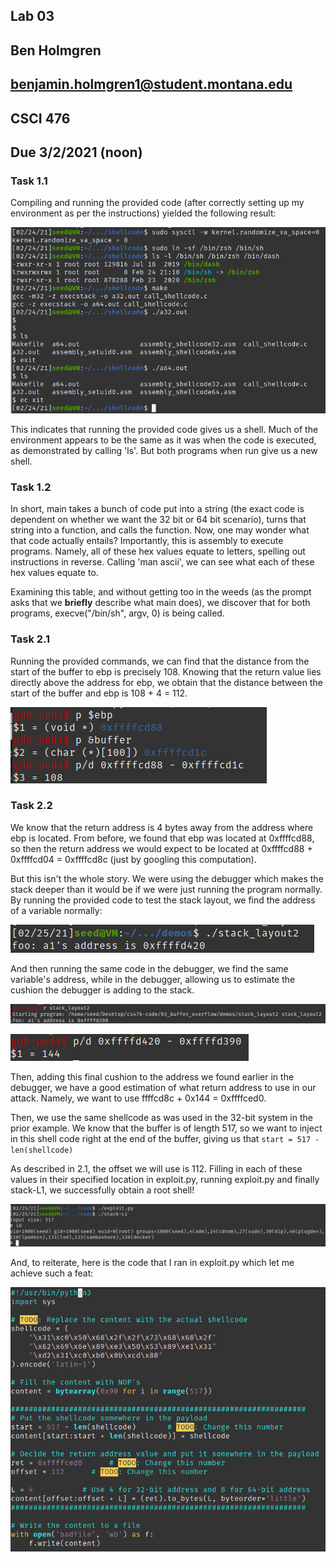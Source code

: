 ## Lab 03
## Ben Holmgren
## benjamin.holmgren1@student.montana.edu
## CSCI 476
## Due 3/2/2021 (noon)


### Task 1.1

Compiling and running the provided code (after correctly setting up my
environment as per the instructions) yielded the following result:

![1.1](1_1.png)

This indicates that running the provided code gives us a shell. Much of
the environment appears to be the same as it was when the code is
executed, as demonstrated by calling 'ls'. But both programs when run 
give us a new shell.

### Task 1.2

In short, main takes a bunch of code put into a string (the exact code
is dependent on whether we want the 32 bit or 64 bit scenario), turns that
string into a function, and calls the function. Now, one may wonder
what that code actually entails? Importantly, this is assembly to execute
programs. Namely, all of these hex values equate to letters, spelling out 
instructions in reverse. Calling 'man ascii', we can see what each of
these hex values equate to. 

Examining this table, and without getting too in the weeds (as the prompt
asks that we **briefly** describe what main does), we discover that for both
programs, execve("/bin/sh", argv, 0) is being called.

### Task 2.1

Running the provided commands, we can find that the distance from the start of
the buffer to ebp is precisely 108. Knowing that the return value lies directly
above the address for ebp, we obtain that the distance between the start
of the buffer and ebp is 108 + 4 = 112.

![108](108.png)

### Task 2.2

We know that the return address is 4 bytes away from the address where ebp
is located. From before, we found that ebp was located at 0xffffcd88, so then
the return address we would expect to be located at 0xffffcd88 + 0xffffcd04 = 0xffffcd8c (just by googling
this computation). 

But this isn't the whole story. We were using the debugger
which makes the stack deeper than it would be if we were just running the 
program normally. By running the provided code to test the stack layout, we
find the address of a variable normally:

![s1](s1.png)

And then running the same code in the debugger, we find the same variable's
 address, while in the debugger, allowing us to estimate the cushion the
debugger is adding to the stack.

![s2](s2.png)

![ds](ds.png)

Then, adding this final cushion to the address we found earlier in the debugger,
we have a good estimation of what return address to use in our attack. Namely,
we want to use ffffcd8c + 0x144 = 0xffffced0.

Then, we use the same shellcode as was used in the 32-bit system in the
prior example. We know that the buffer is of length 517, so we want to 
inject in this shell code right at the end of the buffer, giving us
that ``start = 517 - len(shellcode)``

As described in 2.1, the offset we will use is 112. Filling in each of
these values in their specified location in exploit.py, running exploit.py
and finally stack-L1, we successfully obtain a root shell!

![mainframe](mainframe.png)

And, to reiterate, here is the code that I ran in exploit.py
which let me achieve such a feat:

![payload](payload.png)


